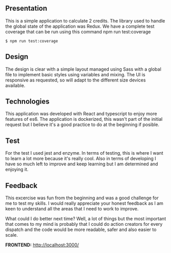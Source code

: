 ## Presentation
This is a simple application to calculate 2 credits. The library used to handle the global state of the application was Redux. We have a complete test coverage that can be run using this command npm run test:coverage
```
$ npm run test:coverage
```

## Design
The design is clear with a simple layout managed using Sass with a global file to implement basic styles using variables and mixing. The UI is responsive as requested, so will adapt to the different size devices available.

## Technologies
This application was developed with React and typescript to enjoy more features of es6. The application is dockerized, this wasn't part of the initial request but I believe it's a good practice to do at the beginning if posible.

## Test
For the test I used jest and enzyme. In terms of testing, this is where I want to learn a lot more because it's really cool. Also in terms of developing I have so much left to improve and keep learning but I am determined and enjoying it.

## Feedback
This excercise was fun from the beginning and was a good challenge for me to test my skills. I would really appreciate your honest feedback as I am keen to understand all the areas that I need to work to improve.

What could I do better next time?
Well, a lot of things but the most important that comes to my mind is probably that I could do action creators for every dispatch and the code would be more readable, safer and also easier to scale.

**FRONTEND:** [http://localhost:3000/](http://localhost:3000/)